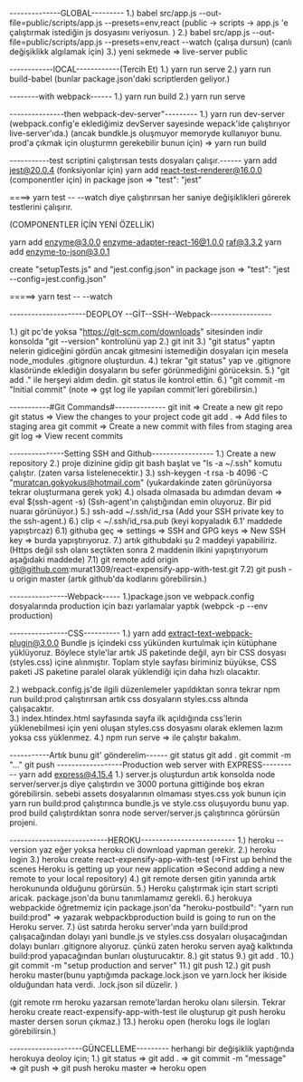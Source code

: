 --------------GLOBAL---------
1.) babel src/app.js --out-file=public/scripts/app.js --presets=env,react (public -> scripts -> app.js 'e çalıştırmak istediğin js dosyasını veriyosun. )
2.) babel src/app.js --out-file=public/scripts/app.js --presets=env,react --watch (çalışa dursun) (canlı değişiklikk algılamak için)
3.) yeni sekmede => live-server public 

------------lOCAL------------(Tercih Et)
1.) yarn run serve
2.) yarn run build-babel (bunlar package.json'daki scriptlerden geliyor.)

--------with webpack------
1.) yarn run build
2.) yarn run serve

---------------then webpack-dev-server"---------
1.) yarn run dev-server (webpack.config'e eklediğimiz devServer sayesinde wepack'ide çalıştırıyor live-server'ıda.)
                         (ancak bundkle.js oluşmuyor memoryde kullanıyor bunu. prod'a çıkmak için oluşturmn gerekebilir bunun için) => yarn run build



-----------test scriptini çalıştırısan tests dosyaları çalışır.------
yarn add jest@20.0.4 (fonksiyonlar için)
yarn add react-test-renderer@16.0.0 (componentler için)
in package json => "test": "jest"
 
 ====> yarn test -- --watch diye çalıştırırsan her saniye değişiklikleri görerek testlerini çalışırır.
 
 (COMPONENTLER İÇİN YENİ ÖZELLİK)
 
yarn add enzyme@3.0.0 enzyme-adapter-react-16@1.0.0 raf@3.3.2 
yarn add enzyme-to-json@3.0.1 

create "setupTests.js" and "jest.config.json"
in package json => "test": "jest --config=jest.config.json"

=====> yarn test -- --watch 

---------------------DEOPLOY --GİT--SSH--Webpack-----------------


1.) git pc'de yoksa "https://git-scm.com/downloads" sitesinden indir konsolda "git --version" kontrolünü yap
2.) git init
3.) "git status" yaptın nelerin gidiceğini gördün ancak gitmesini istemediğin dosyaları için mesela node_modules .gitignore oluşturdun.
4.) tekrar "git status" yap ve .gitignore klasöründe eklediğin dosyaların bu sefer görünmediğini görüceksin.
5.) "git add ." ile herşeyi aldım dedin. git status ile kontrol ettin.
6.) "git commit -m "Initial commit" (note => gşt log ile yapılan commit'leri görebilirsin.)

-----------#Git Commands#--------------
git init => Create a new git repo
git status => View the changes to your project code
git add . => Add files to staging area
git commit => Create a new commit with files from staging area
 git log => View recent commits

---------------Setting SSH and Github-----------------
1.) Create a new repository
2.) proje dizinine gidip git bash başlat ve "ls -a ~/.ssh" komutu çalıştır. (zaten varsa listelenecektir.)
3.) ssh-keygen -t rsa -b 4096 -C "muratcan.gokyokus@hotmail.com" (yukardakinde zaten görünüyorsa tekrar oluşturmana gerek yok)
4.) olsada olmasada bu adımdan devam => eval $(ssh-agent -s) (Ssh-agent'ın çalıştığından emin oluyoruz. Bir pid nuaraı görünüyor.)
5.) ssh-add ~/.ssh/id_rsa (Add your SSH private key to the ssh-agent.)
6.) clip < ~/.ssh/id_rsa.pub (keyi kopyaladık 6.1' maddede yapıştırcaz)
 6.1) githuba geç => settings => SSH and GPG keys => New SSH key =>  burda yapıştırıyoruz.
7.) artık githubdaki şu 2 maddeyi yapabiliriz. (Https değil ssh olanı seçtikten sonra 2 maddenin ilkini yapıştırıyorum aşağıdaki maddede)
 7.1) git remote add origin git@github.com:murat1309/react-expensify-app-with-test.git
 7.2) git push -u origin master (artık github'da kodlarını görebilirsin.)
 
----------------Webpack-----
1.)package.json ve webpack.config dosyalarında production için bazı yarlamalar yaptık (webpck -p --env production)

----------------CSS----------
1.) yarn add extract-text-webpack-plugin@3.0.0 
    Bundle js içindeki css yükünden kurtulmak için kütüphane yüklüyoruz.
    Böylece style'lar artık JS paketinde değil, ayrı bir CSS dosyası (styles.css) içine alınmıştır. 
    Toplam style sayfası biriminiz büyükse, CSS paketi JS paketine paralel olarak yüklendiği için daha hızlı olacaktır.
    
2.) webpack.config.js'de ilgili düzenlemeler yapıldıktan sonra tekrar npm run build:prod çalıştırırsan artık css dosyaların styles.css altında çalışacaktır.     
3.) index.htindex.html sayfasında sayfa ilk açıldığında css'lerin yüklenebilmesi için yeni oluşan styles.css dosyasını <link> olarak eklemen lazım yoksa css yüklenmez.
4.) npm run serve => ile çalıştır bakalım.

-----------Artık bunu git' gönderelim------
git status
git add .
git commit -m "..."
git push
------------------Production web server with EXPRESS----------
yarn add express@4.15.4
1.) server.js oluşturdun artık konsolda node server/server.js diye çalıştırdın ve 3000 portuna gittiğinde boş ekran görebilirsin.
    sebebi assets dosyalarının olmaması styes.css yok bunun için yarn run build:prod çalıştırınca bundle.js ve style.css oluşuyordu bunu yap.
    prod build çalıştırdıktan sonra node server/server.js çalıştırınca görürsün projeni.

---------------------------HEROKU--------------------------
1.) heroku --version yaz eğer yoksa heroku cli download yapman gerekir.
2.) heroku login
3.) heroku create react-expensify-app-with-test (=>First up behind the scenes Heroku is getting up your new application =>Second adding a new remote to your local repository)
4.) git remote dersen gitin yanında artık herokununda olduğunu görürsün.
5.) Heroku çalıştırmak için start scripti aricak. package.json'da bunu tanımlamamız gerekli.
6.) herokuya webpackide öğretmemiz için package.json'da "heroku-postbuild": "yarn run build:prod" => yazarak webpackbproduction build is going to run on the Heroku server. 
7.) üst satırda heroku server'ında yarn build:prod çalışacağından dolayı yani bundle.js ve styles.css dosyaları oluşacağından dolayı bunları .gitignore alıyoruz.
 çünkü zaten heroku serverı ayağ kalktıında build:prod yapacağından bunları oluşturucaktır.
8.) git status
9.) git add .
10.) git commit -m "setup production and server"
11.) git push
12.) git push heroku master(bunu yaptığımda package.lock.json ve yarn.lock her ikiside olduğundan hata verdi. .lock.json sil düzelir. )

(git remote rm heroku yazarsan remote'lardan heroku olanı silersin. Tekrar heroku create react-expensify-app-with-test ile oluşturup git push heroku master dersen sorun çıkmaz.)
13.) heroku open (heroku logs ile logları görebilirsin.)


--------------------GÜNCELLEME---------
herhangi bir değişiklik yaptığında herokuya deoloy için;
1.) git status => git add . => git commit -m "message" => git push => git push heroku master => heroku open
